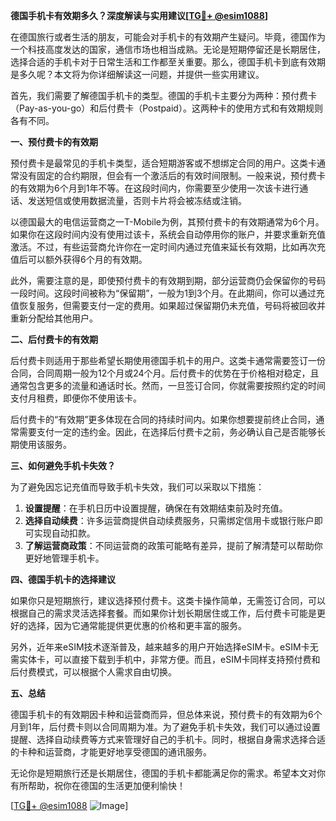 **德国手机卡有效期多久？深度解读与实用建议[[TG💪+ @esim1088](https://t.me/s/esim1088)]**

在德国旅行或者生活的朋友，可能会对手机卡的有效期产生疑问。毕竟，德国作为一个科技高度发达的国家，通信市场也相当成熟。无论是短期停留还是长期居住，选择合适的手机卡对于日常生活和工作都至关重要。那么，德国手机卡到底有效期是多久呢？本文将为你详细解读这一问题，并提供一些实用建议。

首先，我们需要了解德国手机卡的类型。德国的手机卡主要分为两种：预付费卡（Pay-as-you-go）和后付费卡（Postpaid）。这两种卡的使用方式和有效期规则各有不同。

**一、预付费卡的有效期**

预付费卡是最常见的手机卡类型，适合短期游客或不想绑定合同的用户。这类卡通常没有固定的合约期限，但会有一个激活后的有效时间限制。一般来说，预付费卡的有效期为6个月到1年不等。在这段时间内，你需要至少使用一次该卡进行通话、发送短信或使用数据流量，否则卡片将会被冻结或注销。

以德国最大的电信运营商之一T-Mobile为例，其预付费卡的有效期通常为6个月。如果你在这段时间内没有使用过该卡，系统会自动停用你的账户，并要求重新充值激活。不过，有些运营商允许你在一定时间内通过充值来延长有效期，比如再次充值后可以额外获得6个月的有效期。

此外，需要注意的是，即使预付费卡的有效期到期，部分运营商仍会保留你的号码一段时间。这段时间被称为“保留期”，一般为1到3个月。在此期间，你可以通过充值恢复服务，但需要支付一定的费用。如果超过保留期仍未充值，号码将被回收并重新分配给其他用户。

**二、后付费卡的有效期**

后付费卡则适用于那些希望长期使用德国手机卡的用户。这类卡通常需要签订一份合同，合同周期一般为12个月或24个月。后付费卡的优势在于价格相对稳定，且通常包含更多的流量和通话时长。然而，一旦签订合同，你就需要按照约定的时间支付月租费，即便你不使用该卡。

后付费卡的“有效期”更多体现在合同的持续时间内。如果你想要提前终止合同，通常需要支付一定的违约金。因此，在选择后付费卡之前，务必确认自己是否能够长期使用该服务。

**三、如何避免手机卡失效？**

为了避免因忘记充值而导致手机卡失效，我们可以采取以下措施：

1. **设置提醒**：在手机日历中设置提醒，确保在有效期结束前及时充值。
2. **选择自动续费**：许多运营商提供自动续费服务，只需绑定信用卡或银行账户即可实现自动扣款。
3. **了解运营商政策**：不同运营商的政策可能略有差异，提前了解清楚可以帮助你更好地管理手机卡。

**四、德国手机卡的选择建议**

如果你只是短期旅行，建议选择预付费卡。这类卡操作简单，无需签订合同，可以根据自己的需求灵活选择套餐。而如果你计划长期居住或工作，后付费卡可能是更好的选择，因为它通常能提供更优惠的价格和更丰富的服务。

另外，近年来eSIM技术逐渐普及，越来越多的用户开始选择eSIM卡。eSIM卡无需实体卡，可以直接下载到手机中，非常方便。而且，eSIM卡同样支持预付费和后付费模式，可以根据个人需求自由切换。

**五、总结**

德国手机卡的有效期因卡种和运营商而异，但总体来说，预付费卡的有效期为6个月到1年，后付费卡则以合同周期为准。为了避免手机卡失效，我们可以通过设置提醒、选择自动续费等方式来管理好自己的手机卡。同时，根据自身需求选择合适的卡种和运营商，才能更好地享受德国的通讯服务。

无论你是短期旅行还是长期居住，德国的手机卡都能满足你的需求。希望本文对你有所帮助，祝你在德国的生活更加便利愉快！

[[TG💪+ @esim1088](https://t.me/s/esim1088) ![Image](https://i.postimg.cc/4NQfJmqS/Snipaste-2025-05-13-00-14-12.png)]